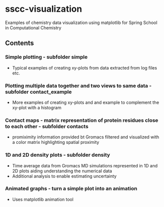 # sscc-visualization
Examples of chemistry data visualization using matplotlib for Spring School in Computational Chemistry

## Contents

### Simple plotting - subfolder simple
* Typical examples of creating xy-plots from data extracted from log files etc.

### Plotting multiple data together and two views to same data - subfolder contact_example
* More examples of creating xy-plots and and example to complement the xy-plot with a histogram

### Contact maps - matrix representation of protein residues close to each other - subfolder contacts
* promiximity information provided bt Gromacs filtered and visualized with a color matrix highlighting spatial proximity

### 1D and 2D density plots - subfolder density
* Time average data from Gromacs MD simulations represented in 1D and 2D plots aiding understanding the numerical data
* Additional analysis to enable estimating uncertainty

### Animated graphs - turn a simple plot into an animation
* Uses matplotlib animation tool

